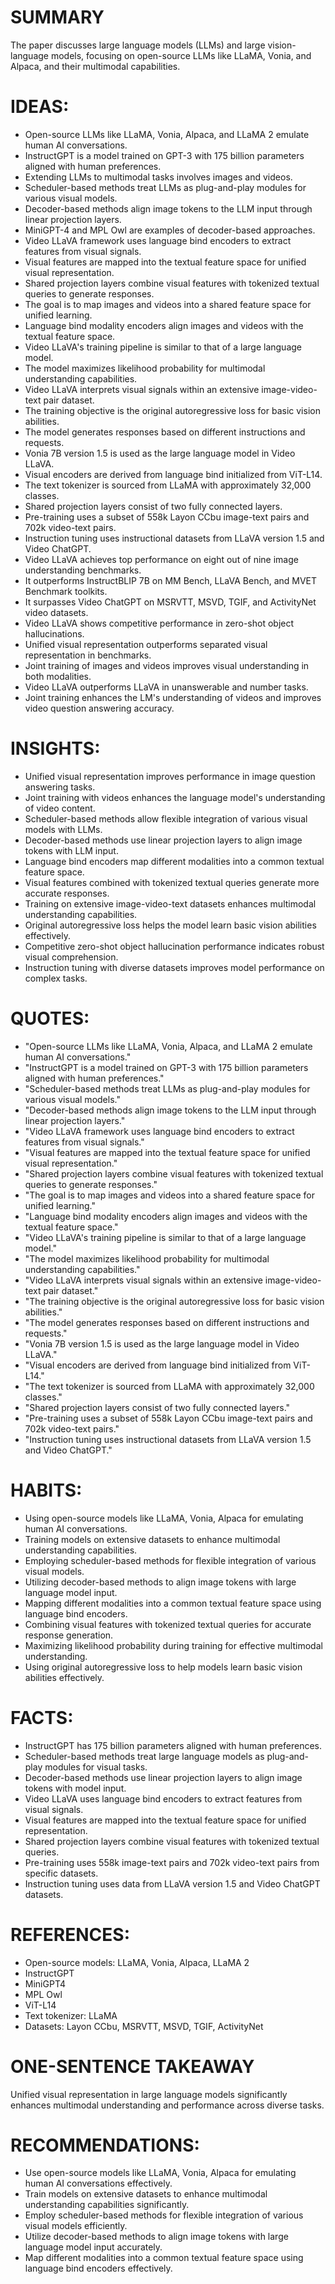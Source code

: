 # SUMMARY
The paper discusses large language models (LLMs) and large vision-language models, focusing on open-source LLMs like LLaMA, Vonia, and Alpaca, and their multimodal capabilities.

# IDEAS:
- Open-source LLMs like LLaMA, Vonia, Alpaca, and LLaMA 2 emulate human AI conversations.
- InstructGPT is a model trained on GPT-3 with 175 billion parameters aligned with human preferences.
- Extending LLMs to multimodal tasks involves images and videos.
- Scheduler-based methods treat LLMs as plug-and-play modules for various visual models.
- Decoder-based methods align image tokens to the LLM input through linear projection layers.
- MiniGPT-4 and MPL Owl are examples of decoder-based approaches.
- Video LLaVA framework uses language bind encoders to extract features from visual signals.
- Visual features are mapped into the textual feature space for unified visual representation.
- Shared projection layers combine visual features with tokenized textual queries to generate responses.
- The goal is to map images and videos into a shared feature space for unified learning.
- Language bind modality encoders align images and videos with the textual feature space.
- Video LLaVA's training pipeline is similar to that of a large language model.
- The model maximizes likelihood probability for multimodal understanding capabilities.
- Video LLaVA interprets visual signals within an extensive image-video-text pair dataset.
- The training objective is the original autoregressive loss for basic vision abilities.
- The model generates responses based on different instructions and requests.
- Vonia 7B version 1.5 is used as the large language model in Video LLaVA.
- Visual encoders are derived from language bind initialized from ViT-L14.
- The text tokenizer is sourced from LLaMA with approximately 32,000 classes.
- Shared projection layers consist of two fully connected layers.
- Pre-training uses a subset of 558k Layon CCbu image-text pairs and 702k video-text pairs.
- Instruction tuning uses instructional datasets from LLaVA version 1.5 and Video ChatGPT.
- Video LLaVA achieves top performance on eight out of nine image understanding benchmarks.
- It outperforms InstructBLIP 7B on MM Bench, LLaVA Bench, and MVET Benchmark toolkits.
- It surpasses Video ChatGPT on MSRVTT, MSVD, TGIF, and ActivityNet video datasets.
- Video LLaVA shows competitive performance in zero-shot object hallucinations.
- Unified visual representation outperforms separated visual representation in benchmarks.
- Joint training of images and videos improves visual understanding in both modalities.
- Video LLaVA outperforms LLaVA in unanswerable and number tasks.
- Joint training enhances the LM's understanding of videos and improves video question answering accuracy.

# INSIGHTS:
- Unified visual representation improves performance in image question answering tasks.
- Joint training with videos enhances the language model's understanding of video content.
- Scheduler-based methods allow flexible integration of various visual models with LLMs.
- Decoder-based methods use linear projection layers to align image tokens with LLM input.
- Language bind encoders map different modalities into a common textual feature space.
- Visual features combined with tokenized textual queries generate more accurate responses.
- Training on extensive image-video-text datasets enhances multimodal understanding capabilities.
- Original autoregressive loss helps the model learn basic vision abilities effectively.
- Competitive zero-shot object hallucination performance indicates robust visual comprehension.
- Instruction tuning with diverse datasets improves model performance on complex tasks.

# QUOTES:
- "Open-source LLMs like LLaMA, Vonia, Alpaca, and LLaMA 2 emulate human AI conversations."
- "InstructGPT is a model trained on GPT-3 with 175 billion parameters aligned with human preferences."
- "Scheduler-based methods treat LLMs as plug-and-play modules for various visual models."
- "Decoder-based methods align image tokens to the LLM input through linear projection layers."
- "Video LLaVA framework uses language bind encoders to extract features from visual signals."
- "Visual features are mapped into the textual feature space for unified visual representation."
- "Shared projection layers combine visual features with tokenized textual queries to generate responses."
- "The goal is to map images and videos into a shared feature space for unified learning."
- "Language bind modality encoders align images and videos with the textual feature space."
- "Video LLaVA's training pipeline is similar to that of a large language model."
- "The model maximizes likelihood probability for multimodal understanding capabilities."
- "Video LLaVA interprets visual signals within an extensive image-video-text pair dataset."
- "The training objective is the original autoregressive loss for basic vision abilities."
- "The model generates responses based on different instructions and requests."
- "Vonia 7B version 1.5 is used as the large language model in Video LLaVA."
- "Visual encoders are derived from language bind initialized from ViT-L14."
- "The text tokenizer is sourced from LLaMA with approximately 32,000 classes."
- "Shared projection layers consist of two fully connected layers."
- "Pre-training uses a subset of 558k Layon CCbu image-text pairs and 702k video-text pairs."
- "Instruction tuning uses instructional datasets from LLaVA version 1.5 and Video ChatGPT."

# HABITS:
- Using open-source models like LLaMA, Vonia, Alpaca for emulating human AI conversations.
- Training models on extensive datasets to enhance multimodal understanding capabilities.
- Employing scheduler-based methods for flexible integration of various visual models.
- Utilizing decoder-based methods to align image tokens with large language model input.
- Mapping different modalities into a common textual feature space using language bind encoders.
- Combining visual features with tokenized textual queries for accurate response generation.
- Maximizing likelihood probability during training for effective multimodal understanding.
- Using original autoregressive loss to help models learn basic vision abilities effectively.

# FACTS:
- InstructGPT has 175 billion parameters aligned with human preferences.
- Scheduler-based methods treat large language models as plug-and-play modules for visual tasks.
- Decoder-based methods use linear projection layers to align image tokens with model input.
- Video LLaVA uses language bind encoders to extract features from visual signals.
- Visual features are mapped into the textual feature space for unified representation.
- Shared projection layers combine visual features with tokenized textual queries.
- Pre-training uses 558k image-text pairs and 702k video-text pairs from specific datasets.
- Instruction tuning uses data from LLaVA version 1.5 and Video ChatGPT datasets.

# REFERENCES:
- Open-source models: LLaMA, Vonia, Alpaca, LLaMA 2
- InstructGPT
- MiniGPT4
- MPL Owl
- ViT-L14
- Text tokenizer: LLaMA
- Datasets: Layon CCbu, MSRVTT, MSVD, TGIF, ActivityNet

# ONE-SENTENCE TAKEAWAY
Unified visual representation in large language models significantly enhances multimodal understanding and performance across diverse tasks.

# RECOMMENDATIONS:
- Use open-source models like LLaMA, Vonia, Alpaca for emulating human AI conversations effectively.
- Train models on extensive datasets to enhance multimodal understanding capabilities significantly.
- Employ scheduler-based methods for flexible integration of various visual models efficiently.
- Utilize decoder-based methods to align image tokens with large language model input accurately.
- Map different modalities into a common textual feature space using language bind encoders effectively.